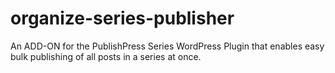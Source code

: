 organize-series-publisher
=========================

An ADD-ON for the PublishPress Series WordPress Plugin that enables easy bulk publishing of all posts in a series at once.